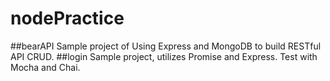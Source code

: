 # nodePractice
##bearAPI
Sample project of Using Express and MongoDB to build RESTful API CRUD.
##login
Sample project, utilizes Promise and Express. Test with Mocha and Chai.
